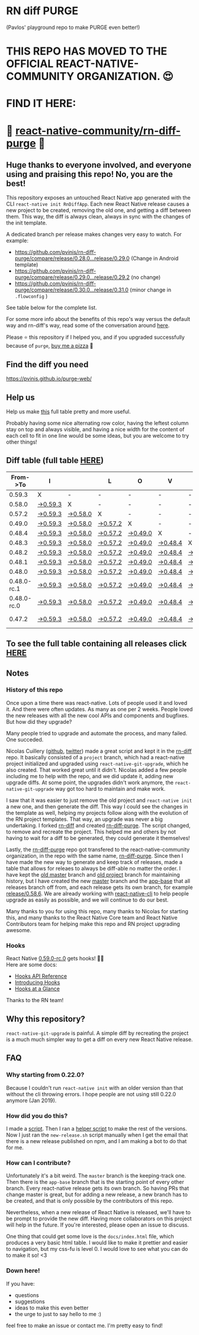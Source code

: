# RN diff PURGE
(Pavlos' playground repo to make PURGE even better!)

# THIS REPO HAS MOVED TO THE OFFICIAL REACT-NATIVE-COMMUNITY ORGANIZATION. 😍
# FIND IT HERE:  
# 💪 [react-native-community/rn-diff-purge](https://github.com/react-native-community/rn-diff-purge) 🎉
## Huge thanks to everyone involved, and everyone using and praising this repo! No, you are the best!

This repository exposes an untouched React Native app generated with the CLI
`react-native init RnDiffApp`. Each new React Native release causes a new project to be created, removing the old one, and getting a diff between them. This way, the diff is always clean, always in sync with the changes of the init template.

A dedicated branch per release makes changes very easy
to watch. For example:

* https://github.com/pvinis/rn-diff-purge/compare/release/0.28.0...release/0.29.0
(Change in Android template)
* https://github.com/pvinis/rn-diff-purge/compare/release/0.29.0...release/0.29.2
(no change)
* https://github.com/pvinis/rn-diff-purge/compare/release/0.30.0...release/0.31.0
(minor change in `.flowconfig` )

See table below for the complete list.

For some more info about the benefits of this repo's way versus the default way and rn-diff's way, read some of the conversation around [here](https://github.com/react-native-community/discussions-and-proposals/issues/68#issuecomment-452227478).

Please :star: this repository if I helped you, and if you upgraded successfully because of `purge`, [buy me a pizza](https://www.buymeacoffee.com/DGWwHVZ4s) :pizza:

## Find the diff you need
https://pvinis.github.io/purge-web/

## Help us
Help us make [this](https://pvinis.github.io/rn-diff-purge) full table pretty and more useful.

Probably having some nice alternating row color, having the leftest column stay on top and always visible, and having a nice width for the content of each cell to fit in one line would be some ideas, but you are welcome to try other things!

## Diff table (full table [HERE](https://pvinis.github.io/rn-diff-purge))

| From->To    | I                                                                                               |                                                                                                 | L                                                                                               | O                                                                                               | V                                                                                               | E                                                                                               |                                                                                                 | D                                                                                               | I                                                                                               | F                                                                                                         | F                                                                                                    | S   |
| ----------- | ----------------------------------------------------------------------------------------------- | ----------------------------------------------------------------------------------------------- | ----------------------------------------------------------------------------------------------- | ----------------------------------------------------------------------------------------------- | ----------------------------------------------------------------------------------------------- | ----------------------------------------------------------------------------------------------- | ----------------------------------------------------------------------------------------------- | ----------------------------------------------------------------------------------------------- | ----------------------------------------------------------------------------------------------- | --------------------------------------------------------------------------------------------------------- | ---------------------------------------------------------------------------------------------------- | --- |
| 0.59.3      | X                                                                                               | -                                                                                               | -                                                                                               | -                                                                                               | -                                                                                               | -                                                                                               | -                                                                                               | -                                                                                               | -                                                                                               | -                                                                                                         | -                                                                                                    | -   |
| 0.58.0      | [->0.59.3](https://github.com/pvinis/rn-diff-purge/compare/release/0.58.0..release/0.59.3)      | X                                                                                               | -                                                                                               | -                                                                                               | -                                                                                               | -                                                                                               | -                                                                                               | -                                                                                               | -                                                                                               | -                                                                                                         | -                                                                                                    | -   |
| 0.57.2      | [->0.59.3](https://github.com/pvinis/rn-diff-purge/compare/release/0.57.2..release/0.59.3)      | [->0.58.0](https://github.com/pvinis/rn-diff-purge/compare/release/0.57.2..release/0.58.0)      | X                                                                                               | -                                                                                               | -                                                                                               | -                                                                                               | -                                                                                               | -                                                                                               | -                                                                                               | -                                                                                                         | -                                                                                                    | -   |
| 0.49.0      | [->0.59.3](https://github.com/pvinis/rn-diff-purge/compare/release/0.49.0..release/0.59.3)      | [->0.58.0](https://github.com/pvinis/rn-diff-purge/compare/release/0.49.0..release/0.58.0)      | [->0.57.2](https://github.com/pvinis/rn-diff-purge/compare/release/0.49.0..release/0.57.2)      | X                                                                                               | -                                                                                               | -                                                                                               | -                                                                                               | -                                                                                               | -                                                                                               | -                                                                                                         | -                                                                                                    | -   |
| 0.48.4      | [->0.59.3](https://github.com/pvinis/rn-diff-purge/compare/release/0.48.4..release/0.59.3)      | [->0.58.0](https://github.com/pvinis/rn-diff-purge/compare/release/0.48.4..release/0.58.0)      | [->0.57.2](https://github.com/pvinis/rn-diff-purge/compare/release/0.48.4..release/0.57.2)      | [->0.49.0](https://github.com/pvinis/rn-diff-purge/compare/release/0.48.4..release/0.49.0)      | X                                                                                               | -                                                                                               | -                                                                                               | -                                                                                               | -                                                                                               | -                                                                                                         | -                                                                                                    | -   |
| 0.48.3      | [->0.59.3](https://github.com/pvinis/rn-diff-purge/compare/release/0.48.3..release/0.59.3)      | [->0.58.0](https://github.com/pvinis/rn-diff-purge/compare/release/0.48.3..release/0.58.0)      | [->0.57.2](https://github.com/pvinis/rn-diff-purge/compare/release/0.48.3..release/0.57.2)      | [->0.49.0](https://github.com/pvinis/rn-diff-purge/compare/release/0.48.3..release/0.49.0)      | [->0.48.4](https://github.com/pvinis/rn-diff-purge/compare/release/0.48.3..release/0.48.4)      | X                                                                                               | -                                                                                               | -                                                                                               | -                                                                                               | -                                                                                                         | -                                                                                                    | -   |
| 0.48.2      | [->0.59.3](https://github.com/pvinis/rn-diff-purge/compare/release/0.48.2..release/0.59.3)      | [->0.58.0](https://github.com/pvinis/rn-diff-purge/compare/release/0.48.2..release/0.58.0)      | [->0.57.2](https://github.com/pvinis/rn-diff-purge/compare/release/0.48.2..release/0.57.2)      | [->0.49.0](https://github.com/pvinis/rn-diff-purge/compare/release/0.48.2..release/0.49.0)      | [->0.48.4](https://github.com/pvinis/rn-diff-purge/compare/release/0.48.2..release/0.48.4)      | [->0.48.3](https://github.com/pvinis/rn-diff-purge/compare/release/0.48.2..release/0.48.3)      | X                                                                                               | -                                                                                               | -                                                                                               | -                                                                                                         | -                                                                                                    | -   |
| 0.48.1      | [->0.59.3](https://github.com/pvinis/rn-diff-purge/compare/release/0.48.1..release/0.59.3)      | [->0.58.0](https://github.com/pvinis/rn-diff-purge/compare/release/0.48.1..release/0.58.0)      | [->0.57.2](https://github.com/pvinis/rn-diff-purge/compare/release/0.48.1..release/0.57.2)      | [->0.49.0](https://github.com/pvinis/rn-diff-purge/compare/release/0.48.1..release/0.49.0)      | [->0.48.4](https://github.com/pvinis/rn-diff-purge/compare/release/0.48.1..release/0.48.4)      | [->0.48.3](https://github.com/pvinis/rn-diff-purge/compare/release/0.48.1..release/0.48.3)      | [->0.48.2](https://github.com/pvinis/rn-diff-purge/compare/release/0.48.1..release/0.48.2)      | X                                                                                               | -                                                                                               | -                                                                                                         | -                                                                                                    | -   |
| 0.48.0      | [->0.59.3](https://github.com/pvinis/rn-diff-purge/compare/release/0.48.0..release/0.59.3)      | [->0.58.0](https://github.com/pvinis/rn-diff-purge/compare/release/0.48.0..release/0.58.0)      | [->0.57.2](https://github.com/pvinis/rn-diff-purge/compare/release/0.48.0..release/0.57.2)      | [->0.49.0](https://github.com/pvinis/rn-diff-purge/compare/release/0.48.0..release/0.49.0)      | [->0.48.4](https://github.com/pvinis/rn-diff-purge/compare/release/0.48.0..release/0.48.4)      | [->0.48.3](https://github.com/pvinis/rn-diff-purge/compare/release/0.48.0..release/0.48.3)      | [->0.48.2](https://github.com/pvinis/rn-diff-purge/compare/release/0.48.0..release/0.48.2)      | [->0.48.1](https://github.com/pvinis/rn-diff-purge/compare/release/0.48.0..release/0.48.1)      | X                                                                                               | -                                                                                                         | -                                                                                                    | -   |
| 0.48.0-rc.1 | [->0.59.3](https://github.com/pvinis/rn-diff-purge/compare/release/0.48.0-rc.1..release/0.59.3) | [->0.58.0](https://github.com/pvinis/rn-diff-purge/compare/release/0.48.0-rc.1..release/0.58.0) | [->0.57.2](https://github.com/pvinis/rn-diff-purge/compare/release/0.48.0-rc.1..release/0.57.2) | [->0.49.0](https://github.com/pvinis/rn-diff-purge/compare/release/0.48.0-rc.1..release/0.49.0) | [->0.48.4](https://github.com/pvinis/rn-diff-purge/compare/release/0.48.0-rc.1..release/0.48.4) | [->0.48.3](https://github.com/pvinis/rn-diff-purge/compare/release/0.48.0-rc.1..release/0.48.3) | [->0.48.2](https://github.com/pvinis/rn-diff-purge/compare/release/0.48.0-rc.1..release/0.48.2) | [->0.48.1](https://github.com/pvinis/rn-diff-purge/compare/release/0.48.0-rc.1..release/0.48.1) | [->0.48.0](https://github.com/pvinis/rn-diff-purge/compare/release/0.48.0-rc.1..release/0.48.0) | X                                                                                                         | -                                                                                                    | -   |
| 0.48.0-rc.0 | [->0.59.3](https://github.com/pvinis/rn-diff-purge/compare/release/0.48.0-rc.0..release/0.59.3) | [->0.58.0](https://github.com/pvinis/rn-diff-purge/compare/release/0.48.0-rc.0..release/0.58.0) | [->0.57.2](https://github.com/pvinis/rn-diff-purge/compare/release/0.48.0-rc.0..release/0.57.2) | [->0.49.0](https://github.com/pvinis/rn-diff-purge/compare/release/0.48.0-rc.0..release/0.49.0) | [->0.48.4](https://github.com/pvinis/rn-diff-purge/compare/release/0.48.0-rc.0..release/0.48.4) | [->0.48.3](https://github.com/pvinis/rn-diff-purge/compare/release/0.48.0-rc.0..release/0.48.3) | [->0.48.2](https://github.com/pvinis/rn-diff-purge/compare/release/0.48.0-rc.0..release/0.48.2) | [->0.48.1](https://github.com/pvinis/rn-diff-purge/compare/release/0.48.0-rc.0..release/0.48.1) | [->0.48.0](https://github.com/pvinis/rn-diff-purge/compare/release/0.48.0-rc.0..release/0.48.0) | [->0.48.0-rc.1](https://github.com/pvinis/rn-diff-purge/compare/release/0.48.0-rc.0..release/0.48.0-rc.1) | X                                                                                                    | -   |
| 0.47.2      | [->0.59.3](https://github.com/pvinis/rn-diff-purge/compare/release/0.47.2..release/0.59.3)      | [->0.58.0](https://github.com/pvinis/rn-diff-purge/compare/release/0.47.2..release/0.58.0)      | [->0.57.2](https://github.com/pvinis/rn-diff-purge/compare/release/0.47.2..release/0.57.2)      | [->0.49.0](https://github.com/pvinis/rn-diff-purge/compare/release/0.47.2..release/0.49.0)      | [->0.48.4](https://github.com/pvinis/rn-diff-purge/compare/release/0.47.2..release/0.48.4)      | [->0.48.3](https://github.com/pvinis/rn-diff-purge/compare/release/0.47.2..release/0.48.3)      | [->0.48.2](https://github.com/pvinis/rn-diff-purge/compare/release/0.47.2..release/0.48.2)      | [->0.48.1](https://github.com/pvinis/rn-diff-purge/compare/release/0.47.2..release/0.48.1)      | [->0.48.0](https://github.com/pvinis/rn-diff-purge/compare/release/0.47.2..release/0.48.0)      | [->0.48.0-rc.1](https://github.com/pvinis/rn-diff-purge/compare/release/0.47.2..release/0.48.0-rc.1)      | [->0.48.0-rc.0](https://github.com/pvinis/rn-diff-purge/compare/release/0.47.2..release/0.48.0-rc.0) | X   |

## To see the full table containing all releases click [HERE](https://pvinis.github.io/rn-diff-purge)

## Notes

### History of this repo

Once upon a time there was react-native. Lots of people used it and loved it. And there were often updates. As many as one per 2 weeks. People loved the new releases with all the new cool APIs and components and bugfixes. But how did they upgrade?

Many people tried to upgrade and automate the process, and many failed. One succeded.

Nicolas Cuillery ([github](https://github.com/ncuillery), [twitter](https://twitter.com/ncuillery)) made a great script and kept it in the [rn-diff](https://github.com/ncuillery/rn-diff) repo. It basically consisted of a `project` branch, which had a react-native project initialized and upgraded using `react-native-git-upgrade`, which he also created. That worked great until it didn't. Nicolas added a few people including me to help with the repo, and we did update it, adding new upgrade diffs. At some point, the upgrades didn't work anymore, the `react-native-git-upgrade` way got too hard to maintain and make work.

I saw that it was easier to just remove the old project and `react-native init` a new one, and then generate the diff. This way I could see the changes in the template as well, helping my projects follow along with the evolution of the RN project templates. That way, an upgrade was never a big undertaking. I forked [rn-diff](https://github.com/ncuillery/rn-diff) and created [rn-diff-purge](https://github.com/pvinis/rn-diff-purge). The script changed, to remove and recreate the project. This helped me and others by not having to wait for a diff to be generated, they could generate it themselves!

Lastly, the [rn-diff-purge](https://github.com/pvinis/rn-diff-purge) repo got transfered to the react-native-community organization, in the repo with the same name, [rn-diff-purge](https://github.com/react-native-community/rn-diff-purge). Since then I have made the new way to generate and keep track of releases, made a table that allows for releaes to always be diff-able no matter the order. I have kept the [old master](https://github.com/pvinis/rn-diff-purge/tree/old/master) branch and [old project](https://github.com/pvinis/rn-diff-purge/tree/old/project) branch for maintaining history, but I have created the new [master](https://github.com/pvinis/rn-diff-purge/tree/master) branch and the [app-base](https://github.com/pvinis/rn-diff-purge/tree/app-base) that all releases branch off from, and each release gets its own branch, for example [release/0.58.6](https://github.com/pvinis/rn-diff-purge/tree/release/0.58.6). We are already working with [react-native-cli](https://github.com/react-native-community/react-native-cli) to help people upgrade as easily as possible, and we will continue to do our best.

Many thanks to you for using this repo, many thanks to Nicolas for starting this, and many thanks to the React Native Core team and React Native Contributors team for helping make this repo and RN project upgrading awesome.

### Hooks
React Native [0.59.0-rc.0](https://github.com/pvinis/rn-diff-purge#version-changes) gets hooks! 🎉🥳  
Here are some docs:
- [Hooks API Reference](https://reactjs.org/docs/hooks-reference.html)
- [Introducing Hooks](https://reactjs.org/docs/hooks-intro.html)
- [Hooks at a Glance](https://reactjs.org/docs/hooks-overview.html)

Thanks to the RN team!

## Why this repository?
`react-native-git-upgrade` is painful. A simple diff by recreating the project is a much much simpler way to get a diff on every new React Native release.

## FAQ

### Why starting from 0.22.0?

Because I couldn't run `react-native init` with an older version than that without the cli throwing errors. I hope people are not using still 0.22.0 anymore (Jan 2019).

### How did you do this?

I made a [script](https://github.com/pvinis/rn-diff-purge/blob/master/new-release.sh). Then I ran a [helper script](https://github.com/pvinis/rn-diff-purge/blob/master/new-release.sh) to make the rest of the versions.
Now I just ran the `new-release.sh` script manually when I get the email that there is a new release published on npm, and I am making a bot to do that for me.

### How can I contribute?

Unfortunately it's a bit weird. The `master` branch is the keeping-track one. Then there is the `app-base` branch that is the starting point of every other branch. Every react-native release gets its own branch. So having PRs that change master is great, but for adding a new release, a new branch has to be created, and that is only possible by the contributors of this repo.

Nevertheless, when a new release of React Native is released, we'll have to be prompt to provide
the new diff. Having more collaborators on this project will help in the future. If you're interested, please open an issue to discuss.

One thing that could get some love is the `docs/index.html` file, which produces a very basic html table. I would like to make it prettier and easier to navigation, but my css-fu is level 0. I would love to see what you can do to make it so! <3

### Down here!

If you have: 
- questions
- suggestions
- ideas to make this even better
- the urge to just to say hello to me :)

feel free to make an issue or contact me. I'm pretty easy to find!
